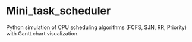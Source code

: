 # Mini_task_scheduler
Python simulation of CPU scheduling algorithms (FCFS, SJN, RR, Priority) with Gantt chart visualization.
